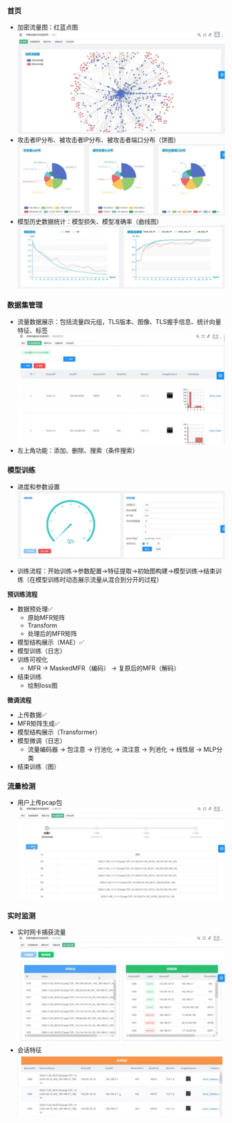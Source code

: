 ### 首页

- 加密流量图：红蓝点图![](./images/首页-加密流量图.png)
- 攻击者IP分布、被攻击者IP分布、被攻击者端口分布（饼图）![](./images/首页-IP端口.png)
- 模型历史数据统计：模型损失、模型准确率（曲线图）![](./images/首页-模型图.png)

### 数据集管理

- 流量数据展示：包括流量四元组，TLS版本、图像、TLS握手信息、统计向量特征、标签![](./images/数据集管理.png)
- 左上角功能：添加、删除、搜索（条件搜索）

### 模型训练

- 进度和参数设置![img](./images/模型训练-进度.png)

- 训练流程：开始训练→参数配置→特征提取→初始图构建→模型训练→结束训练（在模型训练时动态展示流量从混合到分开的过程）

**预训练流程**

- 数据预处理✅
  - 原始MFR矩阵
  - Transform
  - 处理后的MFR矩阵
- 模型结构展示（MAE）✅
- 模型训练（日志）
- 训练可视化
    - MFR → MaskedMFR（编码） → 复原后的MFR（解码）
- 结束训练
    - 绘制loss图

**微调流程**

- 上传数据✅
- MFR矩阵生成✅
- 模型结构展示（Transformer）
- 模型微调（日志）
  - 流量编码器 → 包注意 → 行池化 → 流注意 → 列池化 → 线性层 → MLP分类
- 结束训练（图）

### 流量检测

- 用户上传pcap包![](./images/流量检测.png)

### 实时监测

- 实时网卡捕获流量![](./images/实时监测.png)
- 会话特征![](./images/流量检测-绘画特征.png)
